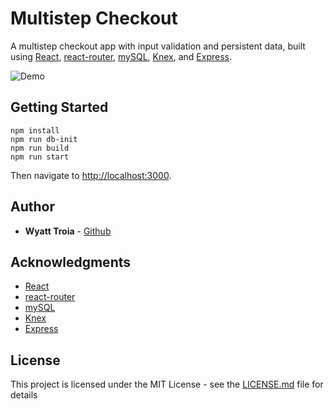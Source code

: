# Multistep Checkout

A multistep checkout app with input validation and persistent data, built using [React](https://reactjs.org/), [react-router](https://github.com/ReactTraining/react-router), [mySQL](https://www.mysql.com/), [Knex](https://knexjs.org/#Schema-createTable), and [Express](http://expressjs.com/). 

![Demo](https://imgur.com/vVNhFYc.gif)

## Getting Started

```
npm install
npm run db-init
npm run build
npm run start
```
Then navigate to [http://localhost:3000](http://localhost:3000).

## Author

- **Wyatt Troia** - [Github](https://github.com/wyatt-troia)

## Acknowledgments

- [React](https://reactjs.org/)
- [react-router](https://github.com/ReactTraining/react-router)
- [mySQL](https://www.mysql.com/)
- [Knex](https://knexjs.org/#Schema-createTable)
- [Express](http://expressjs.com/)

## License

This project is licensed under the MIT License - see the [LICENSE.md](https://github.com/wyatt-troia/mini-apps/blob/master/LICENSE.md) file for details
